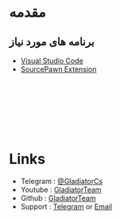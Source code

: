 # مقدمه


## برنامه های مورد نیاز


- [Visual Studio Code](https://code.visualstudio.com/Download)
- [SourcePawn Extension](https://marketplace.visualstudio.com/items?itemName=Sarrus.sourcepawn-vscode)  
  




<br>
<br>
<br>
<br>
<br>
<br>

# Links

- Telegram : [@GladiatorCs](https://telegram.me/GladiatorCs)
- Youtube : [GladiatorTeam](https://www.youtube.com/channel/UCE7bwH18JY2oW-OgzMXLYCA)
- Github : [GladiatorTeam](https://github.com/gladiatorteam)
- Support : [Telegram](https://telegram.me/GladiatorTeam_SourcePawn) or [Email](mailto:gladiatorteam.mail@gmail.com)
